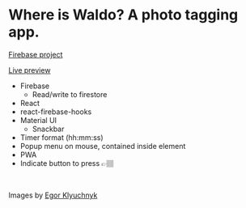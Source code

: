 # Where is Waldo? A photo tagging app.

[Firebase project](https://www.theodinproject.com/lessons/node-path-javascript-where-s-waldo-a-photo-tagging-app)

[Live preview](https://odin-waldo-app.web.app/)

* Firebase
  * Read/write to firestore
* React
* react-firebase-hooks
* Material UI
  - Snackbar
* Timer format (hh:mm:ss)
* Popup menu on mouse, contained inside element
* PWA
* Indicate button to press 👉🏽

<br/> 

Images by [Egor Klyuchnyk](https://anomaly-world.com/)